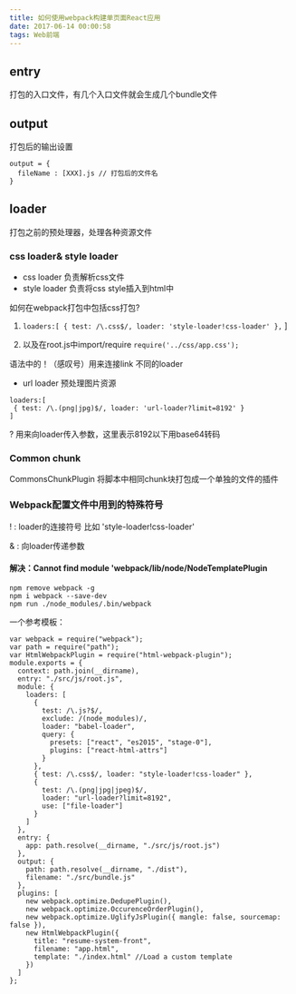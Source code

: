 ```yaml
---
title: 如何使用webpack构建单页面React应用
date: 2017-06-14 00:00:58
tags: Web前端
---
```


## entry 
打包的入口文件，有几个入口文件就会生成几个bundle文件


## output
打包后的输出设置
```
output = {
  fileName : [XXX].js // 打包后的文件名
}
```

## loader
打包之前的预处理器，处理各种资源文件

### css loader& style  loader

* css loader 负责解析css文件
* style loader 负责将css style插入到html中

如何在webpack打包中包括css打包?

1. `loaders:[
  { test: /\.css$/, loader: 'style-loader!css-loader' },`
]

2. 以及在root.js中import/require
`require('../css/app.css'); `

语法中的！（感叹号）用来连接link 不同的loader

* url loader 预处理图片资源
```
loaders:[
 { test: /\.(png|jpg)$/, loader: 'url-loader?limit=8192' }
]
```

? 用来向loader传入参数，这里表示8192以下用base64转码
### Common chunk
CommonsChunkPlugin 
将脚本中相同chunk块打包成一个单独的文件的插件

### Webpack配置文件中用到的特殊符号
 ! : loader的连接符号 比如 'style-loader!css-loader'

 & : 向loader传递参数

#### 解决：Cannot find module 'webpack/lib/node/NodeTemplatePlugin

```
npm remove webpack -g
npm i webpack --save-dev
npm run ./node_modules/.bin/webpack
```

一个参考模板：

```
var webpack = require("webpack");
var path = require("path");
var HtmlWebpackPlugin = require("html-webpack-plugin");
module.exports = {
  context: path.join(__dirname),
  entry: "./src/js/root.js",
  module: {
    loaders: [
      {
        test: /\.js?$/,
        exclude: /(node_modules)/,
        loader: "babel-loader",
        query: {
          presets: ["react", "es2015", "stage-0"],
          plugins: ["react-html-attrs"] 
        }
      },
      { test: /\.css$/, loader: "style-loader!css-loader" },
      {
        test: /\.(png|jpg|jpeg)$/,
        loader: "url-loader?limit=8192",
        use: ["file-loader"]
      }
    ]
  },
  entry: {
    app: path.resolve(__dirname, "./src/js/root.js")
  },
  output: {
    path: path.resolve(__dirname, "./dist"),
    filename: "./src/bundle.js"
  },
  plugins: [
    new webpack.optimize.DedupePlugin(),
    new webpack.optimize.OccurenceOrderPlugin(),
    new webpack.optimize.UglifyJsPlugin({ mangle: false, sourcemap: false }),
    new HtmlWebpackPlugin({
      title: "resume-system-front",
      filename: "app.html",
      template: "./index.html" //Load a custom template
    })
  ]
};
```

